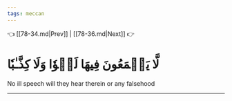 ```yaml
---
tags: meccan
---
```


👈 [[78-34.md|Prev]] | [[78-36.md|Next]] 👉

# لَّا يَسۡمَعُونَ فِيهَا لَغۡوٗا وَلَا كِذَّـٰبٗا

No ill speech will they hear therein or any falsehood

---

